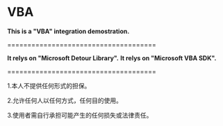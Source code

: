 # VBA
<B>This is a "VBA" integration demostration.</B><br />

=====================================

<B>It relys on "Microsoft Detour Library".</B>
<B>It relys on "Microsoft VBA SDK".</B>

=====================================

<p>1.本人不提供任何形式的担保。</p>
<p>2.允许任何人以任何方式，任何目的使用。</p>
<p>3.使用者需自行承担可能产生的任何损失或法律责任。</p>

